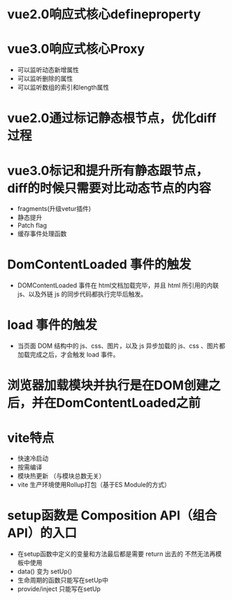 # vue2.0响应式核心defineproperty
# vue3.0响应式核心Proxy
  * 可以监听动态新增属性
  * 可以监听删除的属性
  * 可以监听数组的索引和length属性

# vue2.0通过标记静态根节点，优化diff过程
# vue3.0标记和提升所有静态跟节点，diff的时候只需要对比动态节点的内容
  * fragments(升级vetur插件)
  * 静态提升
  * Patch flag
  * 缓存事件处理函数

# DomContentLoaded 事件的触发
   * DOMContentLoaded 事件在 html文档加载完毕，并且 html 所引用的内联 js、以及外链 js 的同步代码都执行完毕后触发。

# load 事件的触发
   * 当页面 DOM 结构中的 js、css、图片，以及 js 异步加载的 js、css 、图片都加载完成之后，才会触发 load 事件。

# 浏览器加载模块并执行是在DOM创建之后，并在DomContentLoaded之前

# vite特点
 * 快速冷启动
 * 按需编译
 * 模块热更新 （与模块总数无关）
 * vite 生产环境使用Rollup打包（基于ES Module的方式） 

# setup函数是 Composition API（组合API）的入口
  * 在setup函数中定义的变量和方法最后都是需要 return 出去的 不然无法再模板中使用
  * data() 变为 setUp()
  * 生命周期的函数只能写在setUp中
  * provide/inject 只能写在setUp


